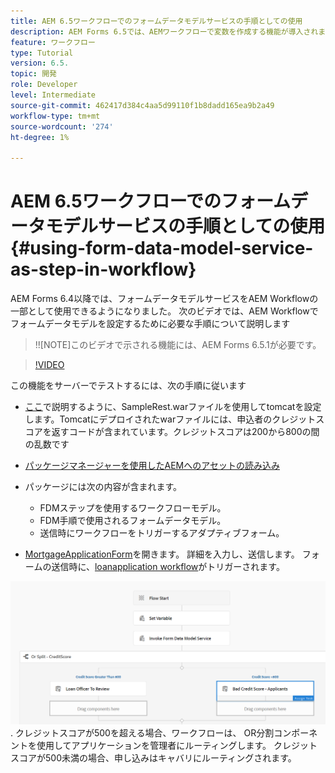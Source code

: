 ```yaml
---
title: AEM 6.5ワークフローでのフォームデータモデルサービスの手順としての使用
description: AEM Forms 6.5では、AEMワークフローで変数を作成する機能が導入されました。 この新しい機能により、AEMワークフローで「フォームデータモデルサービスを起動」を使用することが非常に簡単になりました。 次のビデオでは、AEMワークフローで「フォームデータモデルサービスを起動」を使用する手順について説明します。
feature: ワークフロー
type: Tutorial
version: 6.5.
topic: 開発
role: Developer
level: Intermediate
source-git-commit: 462417d384c4aa5d99110f1b8dadd165ea9b2a49
workflow-type: tm+mt
source-wordcount: '274'
ht-degree: 1%

---
```



# AEM 6.5ワークフローでのフォームデータモデルサービスの手順としての使用 {#using-form-data-model-service-as-step-in-workflow}

AEM Forms 6.4以降では、フォームデータモデルサービスをAEM Workflowの一部として使用できるようになりました。 次のビデオでは、AEM Workflowでフォームデータモデルを設定するために必要な手順について説明します

>!![NOTE]このビデオで示される機能には、AEM Forms 6.5.1が必要です。


>[!VIDEO](https://video.tv.adobe.com/v/28145?quality=9&learn=on)

この機能をサーバーでテストするには、次の手順に従います

* [ここ](https://helpx.adobe.com/experience-manager/kt/forms/using/preparing-datasource-for-form-data-model-tutorial-use.html)で説明するように、SampleRest.warファイルを使用してtomcatを設定します。Tomcatにデプロイされたwarファイルには、申込者のクレジットスコアを返すコードが含まれています。クレジットスコアは200から800の間の乱数です

* [ パッケージマネージャーを使用したAEMへのアセットの読み込み](assets/aem65-loanapplication.zip)
* パッケージには次の内容が含まれます。

   * FDMステップを使用するワークフローモデル。
   * FDM手順で使用されるフォームデータモデル。
   * 送信時にワークフローをトリガーするアダプティブフォーム。
* [MortgageApplicationForm](http://localhost:4502/content/dam/formsanddocuments/loanapplication/jcr:content?wcmmode=disabled)を開きます。 詳細を入力し、送信します。 フォームの送信時に、[loanapplication workflow](http://http://localhost:4502/editor.html/conf/global/settings/workflow/models/LoanApplication2.html)がトリガーされます。

![ ワークフロー ](assets/invokefdm651.PNG).
クレジットスコアが500を超える場合、ワークフローは、 OR分割コンポーネントを使用してアプリケーションを管理者にルーティングします。 クレジットスコアが500未満の場合、申し込みはキャバリにルーティングされます。
